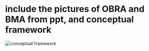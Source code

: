 # include the pictures of OBRA and BMA from ppt, and conceptual framework


![conceptual framework]("images\conceptual_framework.png")